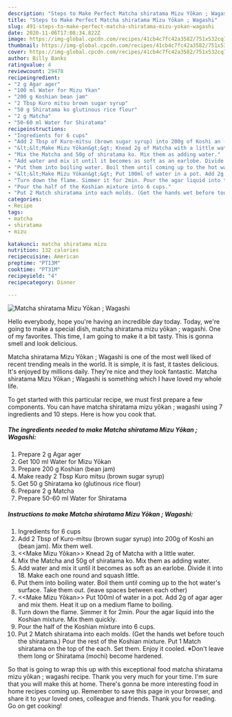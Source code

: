 ```yaml
---
description: "Steps to Make Perfect Matcha shiratama Mizu Yōkan ; Wagashi"
title: "Steps to Make Perfect Matcha shiratama Mizu Yōkan ; Wagashi"
slug: 491-steps-to-make-perfect-matcha-shiratama-mizu-yokan-wagashi
date: 2020-11-06T17:08:34.822Z
image: https://img-global.cpcdn.com/recipes/41cb4c7fc42a3582/751x532cq70/matcha-shiratama-mizu-yokan-wagashi-recipe-main-photo.jpg
thumbnail: https://img-global.cpcdn.com/recipes/41cb4c7fc42a3582/751x532cq70/matcha-shiratama-mizu-yokan-wagashi-recipe-main-photo.jpg
cover: https://img-global.cpcdn.com/recipes/41cb4c7fc42a3582/751x532cq70/matcha-shiratama-mizu-yokan-wagashi-recipe-main-photo.jpg
author: Billy Banks
ratingvalue: 4
reviewcount: 29478
recipeingredient:
- "2 g Agar ager"
- "100 ml Water for Mizu Ykan"
- "200 g Koshian bean jam"
- "2 Tbsp Kuro mitsu brown sugar syrup"
- "50 g Shiratama ko glutinous rice flour"
- "2 g Matcha"
- "50-60 ml Water for Shiratama"
recipeinstructions:
- "Ingredients for 6 cups"
- "Add 2 Tbsp of Kuro-mitsu (brown sugar syrup) into 200g of Koshi an (bean jam). Mix them well."
- "&lt;&lt;Make Mizu Yōkan&gt;&gt; Knead 2g of Matcha with a little water."
- "Mix the Matcha and 50g of shiratama ko. Mix them as adding water."
- "Add water and mix it until it becomes as soft as an earlobe. Divide it into 18. Make each one round and squash little."
- "Put them into boiling water. Boil them until coming up to the hot water&#39;s surface. Take them out. (leave spaces between each other)"
- "&lt;&lt;Make Mizu Yōkan&gt;&gt; Put 100ml of water in a pot. Add 2g of agar ager and mix them. Heat it up on a medium flame to boiling."
- "Turn down the flame. Simmer it for 2min. Pour the agar liquid into the Koshian mixture. Mix them quickly."
- "Pour the half of the Koshian mixture into 6 cups."
- "Put 2 Match shiratama into each molds. (Get the hands wet before touch the shiratama.) Pour the rest of the Koshian mixture. Put 1 Match shiratama on the top of the each. Set them. Enjoy it cooled. ※Don&#39;t leave them long or Shiratama (mochi) become hardened."
categories:
- Recipe
tags:
- matcha
- shiratama
- mizu

katakunci: matcha shiratama mizu 
nutrition: 132 calories
recipecuisine: American
preptime: "PT13M"
cooktime: "PT31M"
recipeyield: "4"
recipecategory: Dinner

---
```



![Matcha shiratama Mizu Yōkan ; Wagashi](https://img-global.cpcdn.com/recipes/41cb4c7fc42a3582/751x532cq70/matcha-shiratama-mizu-yokan-wagashi-recipe-main-photo.jpg)

Hello everybody, hope you're having an incredible day today. Today, we're going to make a special dish, matcha shiratama mizu yōkan ; wagashi. One of my favorites. This time, I am going to make it a bit tasty. This is gonna smell and look delicious.

Matcha shiratama Mizu Yōkan ; Wagashi is one of the most well liked of recent trending meals in the world. It is simple, it is fast, it tastes delicious. It's enjoyed by millions daily. They're nice and they look fantastic. Matcha shiratama Mizu Yōkan ; Wagashi is something which I have loved my whole life.




To get started with this particular recipe, we must first prepare a few components. You can have matcha shiratama mizu yōkan ; wagashi using 7 ingredients and 10 steps. Here is how you cook that.

<!--inarticleads1-->

##### The ingredients needed to make Matcha shiratama Mizu Yōkan ; Wagashi:

1. Prepare 2 g Agar ager
1. Get 100 ml Water for Mizu Yōkan
1. Prepare 200 g Koshian (bean jam)
1. Make ready 2 Tbsp Kuro mitsu (brown sugar syrup)
1. Get 50 g Shiratama ko (glutinous rice flour)
1. Prepare 2 g Matcha
1. Prepare 50-60 ml Water for Shiratama




<!--inarticleads2-->

##### Instructions to make Matcha shiratama Mizu Yōkan ; Wagashi:

1. Ingredients for 6 cups
1. Add 2 Tbsp of Kuro-mitsu (brown sugar syrup) into 200g of Koshi an (bean jam). Mix them well.
1. &lt;&lt;Make Mizu Yōkan&gt;&gt; Knead 2g of Matcha with a little water.
1. Mix the Matcha and 50g of shiratama ko. Mix them as adding water.
1. Add water and mix it until it becomes as soft as an earlobe. Divide it into 18. Make each one round and squash little.
1. Put them into boiling water. Boil them until coming up to the hot water&#39;s surface. Take them out. (leave spaces between each other)
1. &lt;&lt;Make Mizu Yōkan&gt;&gt; Put 100ml of water in a pot. Add 2g of agar ager and mix them. Heat it up on a medium flame to boiling.
1. Turn down the flame. Simmer it for 2min. Pour the agar liquid into the Koshian mixture. Mix them quickly.
1. Pour the half of the Koshian mixture into 6 cups.
1. Put 2 Match shiratama into each molds. (Get the hands wet before touch the shiratama.) Pour the rest of the Koshian mixture. Put 1 Match shiratama on the top of the each. Set them. Enjoy it cooled. ※Don&#39;t leave them long or Shiratama (mochi) become hardened.




So that is going to wrap this up with this exceptional food matcha shiratama mizu yōkan ; wagashi recipe. Thank you very much for your time. I'm sure that you will make this at home. There's gonna be more interesting food in home recipes coming up. Remember to save this page in your browser, and share it to your loved ones, colleague and friends. Thank you for reading. Go on get cooking!
